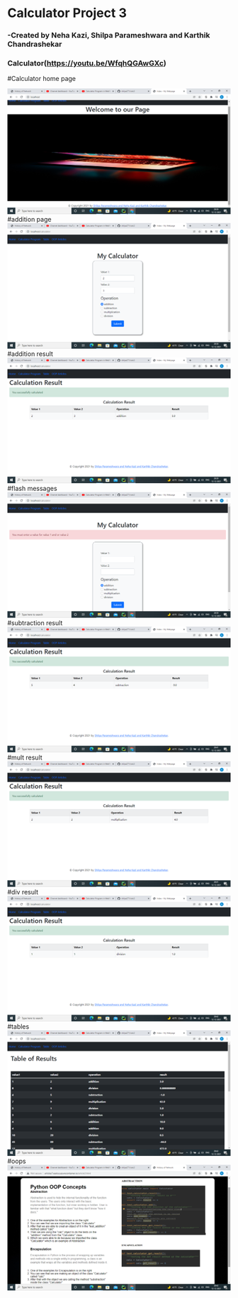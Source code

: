 # Calculator Project 3

### -Created by Neha Kazi, Shilpa Parameshwara and Karthik Chandrashekar

### Calculator(https://youtu.be/WfqhQGAwGXc)

#Calculator home page

![home page](web_screenshot/Screenshot%20(28).png)
#addition page
![addition page](web_screenshot/Screenshot%20(29).png)
#addition result
![addition result page](web_screenshot/Screenshot%20(30).png)
#flash messages
![flash page](web_screenshot/Screenshot%20(31).png)
#subtraction result
![sub page](web_screenshot/Screenshot%20(34).png)
#mult result
![mult page](web_screenshot/Screenshot%20(36).png)
#div result
![div page](web_screenshot/Screenshot%20(38).png)
#tables
![table page](web_screenshot/Screenshot%20(39).png)
#oops 
![oops page](web_screenshot/Screenshot%20(40).png)





